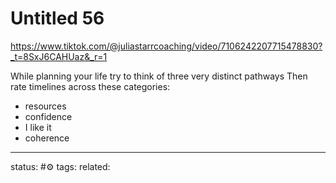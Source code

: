 # Untitled 56
https://www.tiktok.com/@juliastarrcoaching/video/7106242207715478830?_t=8SxJ6CAHUaz&_r=1

While planning your life try to think of three very distinct pathways
Then rate timelines across these categories:
 - resources
 - confidence
 - I like it
 - coherence




--- 
status: #⚙️ 
tags: 
related: 